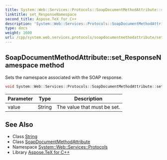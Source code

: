 ```yaml
---
title: System::Web::Services::Protocols::SoapDocumentMethodAttribute::set_ResponseNamespace method
linktitle: set_ResponseNamespace
second_title: Aspose.TeX for C++
description: 'System::Web::Services::Protocols::SoapDocumentMethodAttribute::set_ResponseNamespace method. Sets the namespace associated with the SOAP response in C++.'
type: docs
weight: 1600
url: /cpp/system.web.services.protocols/soapdocumentmethodattribute/set_responsenamespace/
---
```

## SoapDocumentMethodAttribute::set_ResponseNamespace method


Sets the namespace associated with the SOAP response.

```cpp
void System::Web::Services::Protocols::SoapDocumentMethodAttribute::set_ResponseNamespace(String value)
```


| Parameter | Type | Description |
| --- | --- | --- |
| value | String | The value that must be set. |

## See Also

* Class [String](../../../system/string/)
* Class [SoapDocumentMethodAttribute](../)
* Namespace [System::Web::Services::Protocols](../../)
* Library [Aspose.TeX for C++](../../../)
